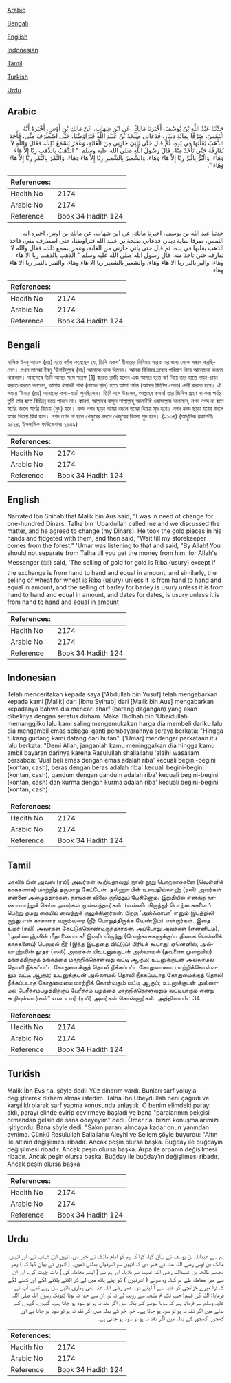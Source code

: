 [Arabic](#arabic)

[Bengali](#bengali)

[English](#english)

[Indonesian](#indonesian)

[Tamil](#tamil)

[Turkish](#turkish)

[Urdu](#urdu)

## Arabic


<div dir="rtl" lang="ar" style={{fontSize:'larger',backgroundColor:'#f8f9fa',padding:20}}>
حَدَّثَنَا عَبْدُ اللَّهِ بْنُ يُوسُفَ، أَخْبَرَنَا مَالِكٌ، عَنِ ابْنِ شِهَابٍ، عَنْ مَالِكِ بْنِ أَوْسٍ، أَخْبَرَهُ أَنَّهُ الْتَمَسَ، صَرْفًا بِمِائَةِ دِينَارٍ، فَدَعَانِي طَلْحَةُ بْنُ عُبَيْدِ اللَّهِ فَتَرَاوَضْنَا، حَتَّى اصْطَرَفَ مِنِّي، فَأَخَذَ الذَّهَبَ يُقَلِّبُهَا فِي يَدِهِ، ثُمَّ قَالَ حَتَّى يَأْتِيَ خَازِنِي مِنَ الْغَابَةِ، وَعُمَرُ يَسْمَعُ ذَلِكَ، فَقَالَ وَاللَّهِ لاَ تُفَارِقُهُ حَتَّى تَأْخُذَ مِنْهُ، قَالَ رَسُولُ اللَّهِ صلى الله عليه وسلم ‏ "‏ الذَّهَبُ بِالذَّهَبِ رِبًا إِلاَّ هَاءَ وَهَاءَ، وَالْبُرُّ بِالْبُرِّ رِبًا إِلاَّ هَاءَ وَهَاءَ، وَالشَّعِيرُ بِالشَّعِيرِ رِبًا إِلاَّ هَاءَ وَهَاءَ، وَالتَّمْرُ بِالتَّمْرِ رِبًا إِلاَّ هَاءَ وَهَاءَ ‏"‏‏.‏
</div>
<div style={{backgroundColor:'#f8f9fa',padding:20, marginBottom: 10}}><table> <thead> <tr> <th>References:</th> <th></th> </tr> </thead> <tbody><tr><td>Hadith No</td><td>2174</td></tr><tr><td>Arabic No</td><td>2174</td></tr><tr><td>Reference</td><td>Book 34 Hadith 124</td></tr></tbody></table></div>


<div dir="rtl" lang="ar" style={{fontSize:'larger',backgroundColor:'#f8f9fa',padding:20}}>
حدثنا عبد الله بن يوسف، اخبرنا مالك، عن ابن شهاب، عن مالك بن اوس، اخبره انه التمس، صرفا بماية دينار، فدعاني طلحة بن عبيد الله فتراوضنا، حتى اصطرف مني، فاخذ الذهب يقلبها في يده، ثم قال حتى ياتي خازني من الغابة، وعمر يسمع ذلك، فقال والله لا تفارقه حتى تاخذ منه، قال رسول الله صلى الله عليه وسلم " الذهب بالذهب ربا الا هاء وهاء، والبر بالبر ربا الا هاء وهاء، والشعير بالشعير ربا الا هاء وهاء، والتمر بالتمر ربا الا هاء وهاء
</div>
<div style={{backgroundColor:'#f8f9fa',padding:20, marginBottom: 10}}><table> <thead> <tr> <th>References:</th> <th></th> </tr> </thead> <tbody><tr><td>Hadith No</td><td>2174</td></tr><tr><td>Arabic No</td><td>2174</td></tr><tr><td>Reference</td><td>Book 34 Hadith 124</td></tr></tbody></table></div>

## Bengali


<div dir="ltr" lang="bn" style={{fontSize:'larger',backgroundColor:'#f8f9fa',padding:20}}>
মালিক ইবনু আওস (রাঃ) হতে বর্ণনা করেছেন যে, তিনি একশ’ দ্বীনারের বিনিময় সারফ এর জন্য লোক সন্ধান করছিলেন। তখন তালহা ইবনু ‘উবাইদুল্লাহ (রাঃ) আমাকে ডাক দিলেন। আমরা বিনিময় দ্রব্যের পরিমাণ নিয়ে আলোচনা করতে থাকলাম। অবশেষে তিনি আমার সঙ্গে সারফ [1] করতে রাজী হলেন এবং আমার হতে স্বর্ণ নিয়ে তার হাতে নাড়া-চাড়া করতে করতে বললেন, আমার খাযাঞ্চী গাবা (নামক স্থান) হতে আসা পর্যন্ত (আমার জিনিস পেতে) দেরী করতে হবে। ঐ সময়ে ‘উমার (রাঃ) আমাদের কথা-বার্তা শুনছিলেন। তিনি বলে উঠলেন, আল্লাহর কসম! তার জিনিস গ্রহণ না করা পর্যন্ত তুমি তার হতে বিচ্ছিন্ন হতে পারবে না। কারণ, আল্লাহর রাসূল সাল্লাল্লাহু আলাইহি ওয়াসাল্লাম বলেছেন, নগদ নগদ না হলে স্বর্ণের বদলে স্বর্ণের বিক্রয় (সুদ) হবে। নগদ নগদ ছাড়া গমের বদলে গমের বিক্রয় সুদ হবে। নগদ নগদ ছাড়া যবের বদলে যবের বিক্রয় রিবা হবে। নগদ নগদ না হলে খেজুরের বদলে খেজুরের বিক্রয় সুদ হবে। (২১৩৪) (আধুনিক প্রকাশনীঃ ২০২৪, ইসলামিক ফাউন্ডেশনঃ ২০৩৯)
</div>
<div style={{backgroundColor:'#f8f9fa',padding:20, marginBottom: 10}}><table> <thead> <tr> <th>References:</th> <th></th> </tr> </thead> <tbody><tr><td>Hadith No</td><td>2174</td></tr><tr><td>Arabic No</td><td>2174</td></tr><tr><td>Reference</td><td>Book 34 Hadith 124</td></tr></tbody></table></div>

## English


<div dir="ltr" lang="en" style={{fontSize:'larger',backgroundColor:'#f8f9fa',padding:20}}>
Narrated Ibn Shihab:that Malik bin Aus said, "I was in need of change for one-hundred Dinars. Talha bin 'Ubaidullah called me and we discussed the matter, and he agreed to change (my Dinars). He took the gold pieces in his hands and fidgeted with them, and then said, "Wait till my storekeeper comes from the forest." 'Umar was listening to that and said, "By Allah! You should not separate from Talha till you get the money from him, for Allah's Messenger (ﷺ) said, 'The selling of gold for gold is Riba (usury) except if the exchange is from hand to hand and equal in amount, and similarly, the selling of wheat for wheat is Riba (usury) unless it is from hand to hand and equal in amount, and the selling of barley for barley is usury unless it is from hand to hand and equal in amount, and dates for dates, is usury unless it is from hand to hand and equal in amount
</div>
<div style={{backgroundColor:'#f8f9fa',padding:20, marginBottom: 10}}><table> <thead> <tr> <th>References:</th> <th></th> </tr> </thead> <tbody><tr><td>Hadith No</td><td>2174</td></tr><tr><td>Arabic No</td><td>2174</td></tr><tr><td>Reference</td><td>Book 34 Hadith 124</td></tr></tbody></table></div>

## Indonesian


<div dir="ltr" lang="id" style={{fontSize:'larger',backgroundColor:'#f8f9fa',padding:20}}>
Telah menceritakan kepada saya ['Abdullah bin Yusuf] telah mengabarkan kepada kami [Malik] dari [Ibnu Syihab] dari [Malik bin Aus] mengabarkan kepadanya bahwa dia mencari sharf (barang dagangan) yang akan dibelinya dengan seratus dirham. Maka Tholhah bin 'Ubaidullah memanggilku lalu kami saling mengemukakan harga dia membeli dariku lalu dia mengambil emas sebagai ganti pembayarannya seraya berkata: "Hingga tukang gudang kami datang dari hutan". ['Umar] mendengar perkataan itu lalu berkata: "Demi Allah, janganlah kamu meninggalkan dia hingga kamu ambil bayaran darinya karena Rasulullah shallallahu 'alaihi wasallam bersabda: "Jual beli emas dengan emas adalah riba' kecuali begini-begini (kontan, cash), beras dengan beras adalah riba' kecuali begini-begini (kontan, cash), gandum dengan gandum adalah riba' kecuali begini-begini (kontan, cash) dan kurma dengan kurma adalah riba' kecuali begini-begini (kontan, cash)
</div>
<div style={{backgroundColor:'#f8f9fa',padding:20, marginBottom: 10}}><table> <thead> <tr> <th>References:</th> <th></th> </tr> </thead> <tbody><tr><td>Hadith No</td><td>2174</td></tr><tr><td>Arabic No</td><td>2174</td></tr><tr><td>Reference</td><td>Book 34 Hadith 124</td></tr></tbody></table></div>

## Tamil


<div dir="ltr" lang="ta" style={{fontSize:'larger',backgroundColor:'#f8f9fa',padding:20}}>
மாலிக் பின் அவ்ஸ் (ரலி) அவர்கள் கூறியதாவது: நான் நூறு பொற்காசுகளை (வெள்ளிக் காசுகளாக) மாற்றித் தருமாறு கேட்டேன். தல்ஹா பின் உபைதில்லாஹ் (ரலி) அவர்கள் என்னை அழைத்தார்கள். நாங்கள் விலை குறித்துப் பேசினோம். இறுதியில் எனக்கு நாணயமாற்றுச் செய்ய அவர்கள் முன்வந்தார்கள். (என்னிடமிருந்து) பொற்காசுகளைப் பெற்று தமது கையில் வைத்துக் குலுக்கினார்கள். பிறகு ‘அல்ஃகாபா’ எனும் இடத்திலிருந்து என் காசாளர் வரும்வரை (நீர் பொறுத்திருக்க வேண்டும்) என்றார்கள். இதை உமர் (ரலி) அவர்கள் கேட்டுக்கொண்டிருந்தார்கள். அப்போது அவர்கள் (என்னிடம்), ‘‘அல்லாஹ்வின் மீதாணையாக! இவரிடமிருந்து (பொற்காசுகளுக்குப் பதிலாக வெள்ளிக் காசுகளைப்) பெறாமல் நீர் (இந்த இடத்தை விட்டுப்) பிரியக் கூடாது; ஏனெனில், அல்லாஹ்வின் தூதர் (ஸல்) அவர்கள் யிஉடனுக்குடன் அல்லாமல் (தவணை முறையில்) தங்கத்திற்குத் தங்கத்தை மாற்றிக்கொள்வது வட்டி ஆகும்; உடனுக்குடன் அல்லாமல் தொலி நீக்கப்பட்ட கோதுமைக்குத் தொலி நீக்கப்பட்ட கோதுமையை மாற்றிக்கொள்வதும் வட்டி ஆகும்; உடனுக்குடன் அல்லாமல் தொலி நீக்கப்படாத கோதுமைக்குத் தொலி நீக்கப்படாத கோதுமையை மாற்றிக் கொள்வதும் வட்டி ஆகும்; உடனுக்குடன் அல்லாமல் பேரீச்சம்பழத்திற்குப் பேரீச்சம் பழத்தை மாற்றிக்கொள்வதும் வட்டியாகும் என்று கூறியுள்ளார்கள்” என உமர் (ரலி) அவர்கள் சொன்னார்கள். அத்தியாயம் : 34
</div>
<div style={{backgroundColor:'#f8f9fa',padding:20, marginBottom: 10}}><table> <thead> <tr> <th>References:</th> <th></th> </tr> </thead> <tbody><tr><td>Hadith No</td><td>2174</td></tr><tr><td>Arabic No</td><td>2174</td></tr><tr><td>Reference</td><td>Book 34 Hadith 124</td></tr></tbody></table></div>

## Turkish


<div dir="ltr" lang="tr" style={{fontSize:'larger',backgroundColor:'#f8f9fa',padding:20}}>
Malik İbn Evs r.a. şöyle dedi: Yüz dinarım vardı. Bunları sarf yoluyla değiştirerek dirhem almak istedim. Talha İbn Ubeydullah beni çağırdı ve karşılıklı olarak sarf yapma konusunda anlaştık. O benim elimdeki parayı aldı, parayı elinde evirip çevirmeye başladı ve bana "paralarımın bekçisi ormandan gelsin de sana ödeyeyim" dedi. Ömer r.a. bizim konuşmalarımızı işitiyordu. Bana şöyle dedi: "Sakın paranı alıncaya kadar onun yanından ayrılma. Çünkü Resulullah Sallallahu Aleyhi ve Sellem şöyle buyurdu: "Altın ile altının değişilmesi ribadır. Ancak peşin olursa başka. Buğday ile buğdayın değişilmesi ribadır. Ancak peşin olursa başka. Arpa ile arpanın değişilmesi ribadır. Ancak peşin olursa başka. Buğday ile buğday'ın değişilmesi ribadır. Ancak peşin olursa başka
</div>
<div style={{backgroundColor:'#f8f9fa',padding:20, marginBottom: 10}}><table> <thead> <tr> <th>References:</th> <th></th> </tr> </thead> <tbody><tr><td>Hadith No</td><td>2174</td></tr><tr><td>Arabic No</td><td>2174</td></tr><tr><td>Reference</td><td>Book 34 Hadith 124</td></tr></tbody></table></div>

## Urdu


<div dir="rtl" lang="ur" style={{fontSize:'larger',backgroundColor:'#f8f9fa',padding:20}}>
ہم سے عبداللہ بن یوسف نے بیان کیا، کہا کہ ہم کو امام مالک نے خبر دی، انہیں ابن شہاب نے، اور انہیں مالک بن اوس رضی اللہ عنہ نے خبر دی کہ انہیں سو اشرفیاں بدلنی تھیں۔ ( انہوں نے بیان کیا کہ ) پھر مجھے طلحہ بن عبیداللہ رضی اللہ عنہما نے بلایا۔ اور ہم نے ( اپنے معاملہ کی ) بات چیت کی۔ اور ان سے میرا معاملہ طے ہو گیا۔ وہ سونے ( اشرفیوں ) کو اپنے ہاتھ میں لے کر الٹنے پلٹنے لگے اور کہنے لگے کہ ذرا میرے خزانچی کو غابہ سے آ لینے دو۔ عمر رضی اللہ عنہ بھی ہماری باتیں سن رہے تھے، آپ نے فرمایا: اللہ کی قسم! جب تک تم طلحہ سے روپیہ لے نہ لو، ان سے جدا نہ ہونا کیونکہ رسول اللہ صلی اللہ علیہ وسلم نے فرمایا ہے کہ سونا سونے کے بدلہ میں اگر نقد نہ ہو تو سود ہو جاتا ہے۔ گیہوں، گیہوں کے بدلے میں اگر نقد نہ ہو تو سود ہو جاتا ہے۔ جَو، جَو کے بدلہ میں اگر نقد نہ ہو تو سود ہو جاتا ہے اور کھجور، کھجور کے بدلہ میں اگر نقد نہ ہو تو سود ہو جاتی ہے۔
</div>
<div style={{backgroundColor:'#f8f9fa',padding:20, marginBottom: 10}}><table> <thead> <tr> <th>References:</th> <th></th> </tr> </thead> <tbody><tr><td>Hadith No</td><td>2174</td></tr><tr><td>Arabic No</td><td>2174</td></tr><tr><td>Reference</td><td>Book 34 Hadith 124</td></tr></tbody></table></div>